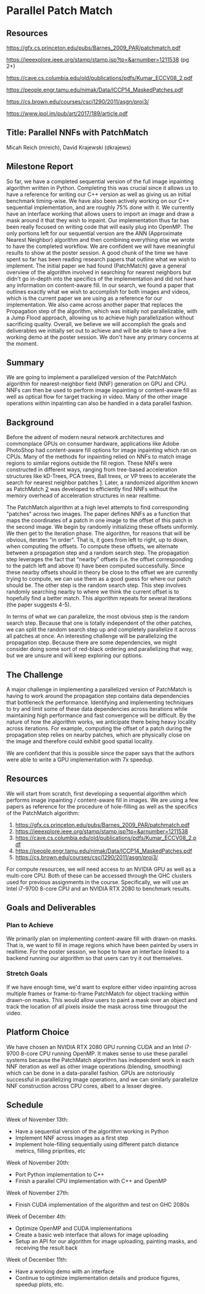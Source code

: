 # Parallel Patch Match

## Resources
https://gfx.cs.princeton.edu/pubs/Barnes_2009_PAR/patchmatch.pdf

https://ieeexplore.ieee.org/stamp/stamp.jsp?tp=&arnumber=1211538 (pg 2+)

https://cave.cs.columbia.edu/old/publications/pdfs/Kumar_ECCV08_2.pdf

https://people.engr.tamu.edu/nimak/Data/ICCP14_MaskedPatches.pdf

https://cs.brown.edu/courses/csci1290/2011/asgn/proj3/

https://www.ipol.im/pub/art/2017/189/article.pdf

## Title: Parallel NNFs with PatchMatch
Micah Reich (mreich), David Krajewski (dkrajews)

## Milestone Report
So far, we have a completed sequential version of the full image inpainting algorithm written in Python. Completing this was crucial since it allows us to have a reference for writing our C++ version as well as giving us an initial benchmark timing-wise. We have also been actively working on our C++ sequential implementation, and are roughly 75% done with it. We currently have an interface working that allows users to import an image and draw a mask around it that they wish to inpaint. Our implementation thus far has been really focused on writing code that will easily plug into OpenMP. The only portions left for our sequential version are the ANN (Approximate Nearest Neighbor) algorithm and then combining everything else we wrote to have the completed workflow. We are confident we will have meaningful results to show at the poster session.
A good chunk of the time we have spent so far has been reading research papers that outline what we wish to implement. The initial paper we had found (PatchMatch) gave a general overview of the algorithm involved in searching for nearest neighbors but didn't go in-depth into the specifics of the implementation and did not have any information on content-aware fill. In our search, we found a paper that outlines exactly what we wish to accomplish for both images and videos, which is the current paper we are using as a reference for our implementation. We also came across another paper that replaces the Propagation step of the algorithm, which was initially not parallelizable, with a Jump Flood approach, allowing us to achieve high parallelization without sacrificing quality. 
Overall, we believe we will accomplish the goals and deliverables we initially set out to achieve and will be able to have a live working demo at the poster session. We don't have any primary concerns at the moment.

## Summary
We are going to implement a parallelized version of the PatchMatch algorithm for nearest-neighbor field (NNF) generation on GPU and CPU. NNFs can then be used to perform image inpainting or content-aware fill as well as optical flow for target tracking in video. Many of the other image operations within inpainting can also be handled in a data parallel fashion.

## Background
Before the advent of modern neural network architectures and commonplace GPUs on consumer hardware, applications like Adobe PhotoShop had content-aware fill options for image inpainting which ran on CPUs. Many of the methods for inpainting relied on NNFs to match image regions to similar regions outside the fill region. These NNFs were constructed in different ways, ranging from tree-based acceleration structures like kD-Trees, PCA trees, Ball trees, or VP trees to accelerate the search for nearest neighbor patches [1](https://cave.cs.columbia.edu/old/publications/pdfs/Kumar_ECCV08_2.pdf). Later, a randomized algorithm known as PatchMatch [2](https://gfx.cs.princeton.edu/pubs/Barnes_2009_PAR/patchmatch.pdf) was developed to efficiently find NNFs without the memory overhead of acceleration structures in near realtime. 

The PatchMatch algorithm at a high level attempts to find corresponding "patches" across two images. The paper defines NNFs as a function that maps the coordinates of a patch in one image to the offset of this patch in the second image. We begin by randomly initializing these offsets uniformly. We then get to the iteration phase. The algorithm, for reasons that will be obvious, iterates "in order". That is, it goes from left to right, up to down, when computing the offsets. To compute these offsets, we alternate between a propagation step and a random search step. The propagation step leverages the fact that "nearby" offsets (i.e. the offset corresponding to the patch left and above it) have been computed successfully. Since these nearby offsets should in theory be close to the offset we are currently trying to compute, we can use them as a good guess for where our patch should be. The other step is the random search step. This step involves randomly searching nearby to where we think the current offset is to hopefully find a better match. This algorithm repeats for several iterations (the paper suggests 4-5). 

In terms of what we can parallelize, the most obvious step is the random search step. Because that one is totally independent of the other patches, we can split the random search step up and completely parallelize it across all patches at once. An interesting challenge will be parallelizing the propagation step. Because there are some dependencies, we might consider doing some sort of red-black ordering and parallelizing that way, but we are unsure and will keep exploring our options.

## The Challenge
A major challenge in implementing a parallelized version of PatchMatch is having to work around the propagation step contains data dependencies that bottleneck the performance. Identifying and implementing techniques to try and limit some of these data dependencies across iterations while maintaining high performance and fast convergence will be difficult. 
By the nature of how the algorithm works, we anticipate there being heavy locality across iterations. For example, computing the offset of a patch during the propagation step relies on nearby patches, which are physically close on the image and therefore could exhibit good spatial locality. 

We are confident that this is possible since the paper says that the authors were able to write a GPU implementation with 7x speedup.

## Resources
We will start from scratch, first developing a sequential algorithm which performs image inpainting / content-aware fill in images. We are using a few papers as reference for the procedure of hole-filling as well as the specifics of the PatchMatch algorithm:

1. https://gfx.cs.princeton.edu/pubs/Barnes_2009_PAR/patchmatch.pdf
1. https://ieeexplore.ieee.org/stamp/stamp.jsp?tp=&arnumber=1211538
1. https://cave.cs.columbia.edu/old/publications/pdfs/Kumar_ECCV08_2.pdf
1. https://people.engr.tamu.edu/nimak/Data/ICCP14_MaskedPatches.pdf
1. https://cs.brown.edu/courses/csci1290/2011/asgn/proj3/

For compute resources, we will need access to an NVIDIA GPU as well as a multi-core CPU. Both of these can be accessed through the GHC clusters used for previous assignments in the course. Specifically, we will use an Intel i7-9700 8-core CPU and an NVIDIA RTX 2080 to benchmark results.

## Goals and Deliverables
### Plan to Achieve
We primarily plan on implementing content-aware fill with drawn-on masks. That is, we want to fill in image regions which have been painted by users in realtime. For the poster session, we hope to have an interface linked to a backend running our algorithm so that users can try it out themselves.

### Stretch Goals
If we have enough time, we'd want to explore either video inpainting across multiple frames or frame-to-frame PatchMatch for object tracking within drawn-on masks. This would allow users to paint a mask over an object and track the location of all pixels inside the mask across time througout the video. 

## Platform Choice
We have chosen an NVIDIA RTX 2080 GPU running CUDA and an Intel i7-9700 8-core CPU running OpenMP. It makes sense to use these parallel systems because the PatchMatch algorithm has independent work in each NNF iteration as well as other image operations (blending, smoothing) which can be done in a data-parallel fashion. GPUs are notoriously successful in parallelizing image operations, and we can similarly parallelize NNF construction across CPU cores, albeit to a lesser degree.

## Schedule
Week of November 13th:
- Have a sequential version of the algorithm working in Python
- Implement NNF across images as a first step
- Implement hole-filling sequentially using different patch distance metrics, filling priprities, etc

Week of November 20th:
- Port Python implementation to C++
- Finish a parallel CPU implementation with C++ and OpenMP

Week of November 27th: 
- Finish CUDA implementation of the algorithm and test on GHC 2080s

Week of December 4th:
- Optimize OpenMP and CUDA implementations
- Create a basic web interface that allows for image uploading
- Setup an API for our algorithm for image uploading, painting masks, and receiving the result back

Week of December 11th:
- Have a working demo with an interface
- Continue to optimize implementation details and produce figures, speedup plots, etc. 
